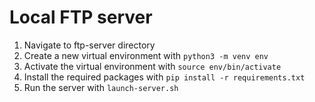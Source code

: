 # Local FTP server

1. Navigate to ftp-server directory
2. Create a new virtual environment with `python3 -m venv env`
3. Activate the virtual environment with `source env/bin/activate`
4. Install the required packages with `pip install -r requirements.txt`
5. Run the server with `launch-server.sh`
